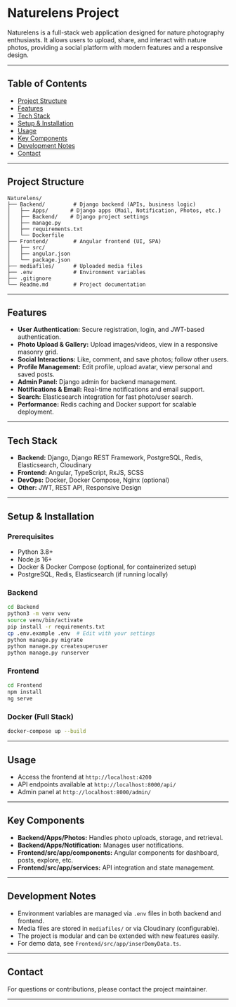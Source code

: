 # Naturelens Project

Naturelens is a full-stack web application designed for nature photography enthusiasts. It allows users to upload, share, and interact with nature photos, providing a social platform with modern features and a responsive design.

---

## Table of Contents

- [Project Structure](#project-structure)
- [Features](#features)
- [Tech Stack](#tech-stack)
- [Setup & Installation](#setup--installation)
- [Usage](#usage)
- [Key Components](#key-components)
- [Development Notes](#development-notes)
- [Contact](#contact)

---

## Project Structure

```
Naturelens/
├── Backend/         # Django backend (APIs, business logic)
│   ├── Apps/       # Django apps (Mail, Notification, Photos, etc.)
│   ├── Backend/    # Django project settings
│   ├── manage.py
│   ├── requirements.txt
│   └── Dockerfile
├── Frontend/        # Angular frontend (UI, SPA)
│   ├── src/
│   ├── angular.json
│   └── package.json
├── mediafiles/      # Uploaded media files
├── .env             # Environment variables
├── .gitignore
└── Readme.md        # Project documentation
```

---

## Features

- **User Authentication:** Secure registration, login, and JWT-based authentication.
- **Photo Upload & Gallery:** Upload images/videos, view in a responsive masonry grid.
- **Social Interactions:** Like, comment, and save photos; follow other users.
- **Profile Management:** Edit profile, upload avatar, view personal and saved posts.
- **Admin Panel:** Django admin for backend management.
- **Notifications & Email:** Real-time notifications and email support.
- **Search:** Elasticsearch integration for fast photo/user search.
- **Performance:** Redis caching and Docker support for scalable deployment.

---

## Tech Stack

- **Backend:** Django, Django REST Framework, PostgreSQL, Redis, Elasticsearch, Cloudinary
- **Frontend:** Angular, TypeScript, RxJS, SCSS
- **DevOps:** Docker, Docker Compose, Nginx (optional)
- **Other:** JWT, REST API, Responsive Design

---

## Setup & Installation

### Prerequisites

- Python 3.8+
- Node.js 16+
- Docker & Docker Compose (optional, for containerized setup)
- PostgreSQL, Redis, Elasticsearch (if running locally)

### Backend

```bash
cd Backend
python3 -m venv venv
source venv/bin/activate
pip install -r requirements.txt
cp .env.example .env  # Edit with your settings
python manage.py migrate
python manage.py createsuperuser
python manage.py runserver
```

### Frontend

```bash
cd Frontend
npm install
ng serve
```

### Docker (Full Stack)

```bash
docker-compose up --build
```

---

## Usage

- Access the frontend at `http://localhost:4200`
- API endpoints available at `http://localhost:8000/api/`
- Admin panel at `http://localhost:8000/admin/`

---

## Key Components

- **Backend/Apps/Photos:** Handles photo uploads, storage, and retrieval.
- **Backend/Apps/Notification:** Manages user notifications.
- **Frontend/src/app/components:** Angular components for dashboard, posts, explore, etc.
- **Frontend/src/app/services:** API integration and state management.

---

## Development Notes

- Environment variables are managed via `.env` files in both backend and frontend.
- Media files are stored in `mediafiles/` or via Cloudinary (configurable).
- The project is modular and can be extended with new features easily.
- For demo data, see `Frontend/src/app/inserDomyData.ts`.

---

## Contact

For questions or contributions, please contact the project maintainer.

---
